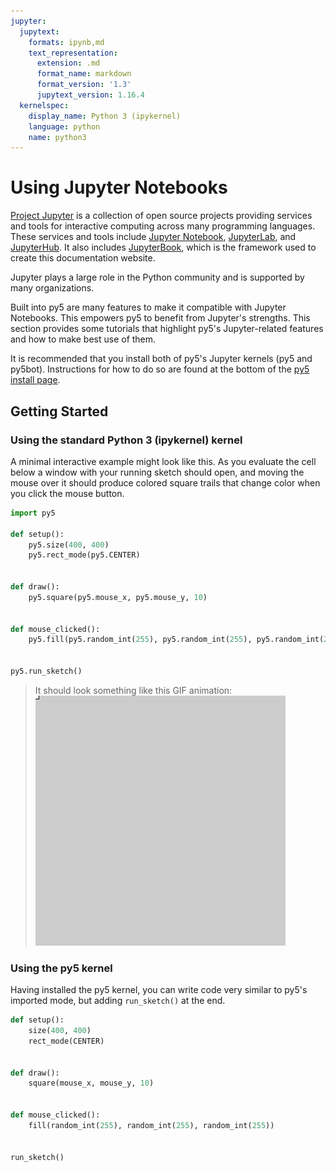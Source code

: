 ```yaml
---
jupyter:
  jupytext:
    formats: ipynb,md
    text_representation:
      extension: .md
      format_name: markdown
      format_version: '1.3'
      jupytext_version: 1.16.4
  kernelspec:
    display_name: Python 3 (ipykernel)
    language: python
    name: python3
---
```


# Using Jupyter Notebooks

[Project Jupyter](https://jupyter.org/) is a collection of open source projects providing services and tools for interactive computing across many programming languages. These services and tools include [Jupyter Notebook](https://jupyter-notebook.readthedocs.io/en/stable/), [JupyterLab](https://jupyterlab.readthedocs.io/en/stable/), and [JupyterHub](https://jupyter.org/hub). It also includes [JupyterBook](https://jupyterbook.org/), which is the framework used to create this documentation website.

Jupyter plays a large role in the Python community and is supported by many organizations.

Built into py5 are many features to make it compatible with Jupyter Notebooks. This empowers py5 to benefit from Jupyter's strengths. This section provides some tutorials that highlight py5's Jupyter-related features and how to make best use of them.

It is recommended that you install both of py5's Jupyter kernels (py5 and py5bot). Instructions for how to do so are found at the bottom of the [py5 install page](/content/install).



## Getting Started


### Using the standard Python 3 (ipykernel) kernel

A minimal interactive example might look like this. As you evaluate the cell below a window with your running sketch should open, and moving the mouse over it should produce colored square trails that change color when you click the mouse button.

```python
import py5

def setup():
    py5.size(400, 400)
    py5.rect_mode(py5.CENTER)


def draw():
    py5.square(py5.mouse_x, py5.mouse_y, 10)


def mouse_clicked():
    py5.fill(py5.random_int(255), py5.random_int(255), py5.random_int(255))


py5.run_sketch()
```

> It should look something like this GIF animation:<br>
> ![](../images/main/index_example.gif)

<!-- #region -->
### Using the py5 kernel

Having installed the py5 kernel, you can write code very similar to py5's imported mode, but adding `run_sketch()` at the end.

```python
def setup():
    size(400, 400)
    rect_mode(CENTER)


def draw():
    square(mouse_x, mouse_y, 10)


def mouse_clicked():
    fill(random_int(255), random_int(255), random_int(255))


run_sketch()
```
<!-- #endregion -->
